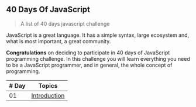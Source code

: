 ## 40 Days Of JavaScript

> A list of 40 days javascript challenge

JavaScript is a great language. It has a simple syntax, large ecosystem and, what is most important, a great community.

**Congratulations** on deciding to participate in 40 days of JavaScript programming challenge. In this challenge you will learn everything you need to be a JavaScript programmer, and in general, the whole concept of programming.

| # Day |                                                                       Topics                                                                        |
| ----- | :-------------------------------------------------------------------------------------------------------------------------------------------------: |
| 01    |                                                             [Introduction]()                                                                        |
